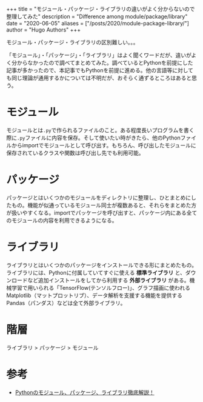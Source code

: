 +++
title = "モジュール・パッケージ・ライブラリの違いがよく分からないので整理してみた"
description = "Difference among module/package/library"
date = "2020-06-05"
aliases = ["/posts/2020/module-package-library/"]
author = "Hugo Authors"
+++

モジュール・パッケージ・ライブラリの区別難しい。。。
<!--more-->
「モジュール」・「パッケージ」・「ライブラリ」はよく聞くワードだが、違いがよく分からなかったので調べてまとめてみた。調べているとPythonを前提にした記事が多かったので、本記事でもPythonを前提に進める。他の言語等に対しても同じ理論が通用するかについては不明だが、おそらく通ずるところはあると思う。


# モジュール
モジュールとは`.py`で作られるファイルのこと。ある程度長いプログラムを書く際に`.py`ファイルに内容を保存。そして使いたい時がきたら、他のPythonファイルからimportでモジュールとして呼び出す。もちろん、呼び出したモジュールに保存されているクラスや関数は呼び出し先でも利用可能。

# パッケージ
パッケージとはいくつかのモジュールをディレクトリに整理し、ひとまとめにしたもの。機能が似通っているモジュール同士が複数あると、それらをまとめた方が扱いやすくなる。importでパッケージを呼び出すと、パッケージ内にある全てのモジュールの内容を利用できるようになる。

# ライブラリ
ライブラリとはいくつかのパッケージをインストールできる形にまとめたもの。ライブラリには、Pythonに付属していてすぐに使える **標準ライブラリ** と、ダウンロードなど追加インストールをしてから利用する **外部ライブラリ** がある。機械学習で用いられる「TensorFlow(テンソルフロー)」、グラフ描画に使われるMatplotlib（マットプロットリブ）、データ解析を支援する機能を提供するPandas（パンダス）などは全て外部ライブラリ。

# 階層
ライブラリ > パッケージ > モジュール

# 参考
- [Pythonのモジュール、パッケージ、ライブラリ徹底解説！](https://ai-inter1.com/python-module_package_library/)

